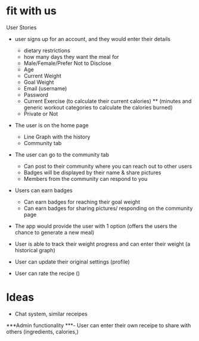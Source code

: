 # fit with us

User Stories

- user signs up for an account, and they would enter their details
  - dietary restrictions
  - how many days they want the meal for
  - Male/Female/Prefer Not to Disclose
  - Age 
  - Current Weight
  - Goal Weight 
  - Email (username)
  - Password
  - Current Exercise (to calculate their current calories) ** (minutes and generic workout categories to calculate the calories burned)
  - Private or Not

- The user is on the home page
  - Line Graph with the history
  - Community tab 

- The user can go to the community tab
  - Can post to their community where you can reach out to other users 
  - Badges will be displayed by their name & share pictures
  - Members from the community can respond to you

- Users can earn badges
  - Can earn badges for reaching their goal weight
  - Can earn badges for sharing pictures/ responding on the community page


- The app would provide the user with 1 option (offers the users the chance to generate a new meal)

- User is able to track their weight progress and can enter their weight (a historical graph)

- User can update their original settings (profile)

- User can rate the recipe ()



# Ideas
- Chat system, similar receipes

***Admin functionality
***- User can enter their own receipe to share with others (ingredients, calories,)




